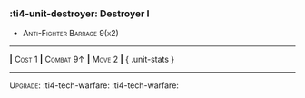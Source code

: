 ### :ti4-unit-destroyer: **Destroyer I**

* <span style="font-variant:small-caps;">Anti-Fighter Barrage 9(x2)</span>

---

__|__ <span style="font-variant:small-caps;">Cost 1</span> __|__ <span style="font-variant:small-caps;">Combat 9↑</span> __|__ <span style="font-variant:small-caps;">Move 2</span> __|__
{ .unit-stats }

---

<span style="font-variant:small-caps;">Upgrade</span>: :ti4-tech-warfare: :ti4-tech-warfare:
